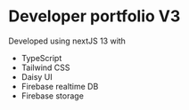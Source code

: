 # Developer portfolio V3 

Developed using nextJS 13 with 

- TypeScript
- Tailwind CSS
- Daisy UI
- Firebase realtime DB
- Firebase storage
